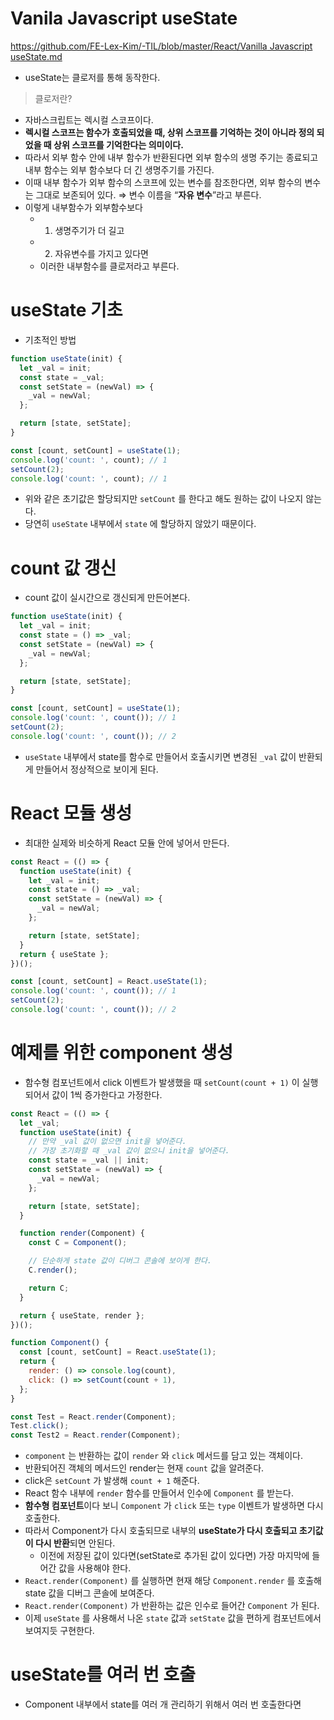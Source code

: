 # Vanila Javascript useState

[https://github.com/FE-Lex-Kim/-TIL/blob/master/React/Vanilla Javascript useState.md](https://github.com/FE-Lex-Kim/-TIL/blob/master/React/Vanilla%20Javascript%20useState.md)

- useState는 클로저를 통해 동작한다.

> 클로저란?

- 자바스크립트는 렉시컬 스코프이다.
- **렉시컬 스코프는 함수가 호출되었을 때, 상위 스코프를 기억하는 것이 아니라 정의 되었을 때 상위 스코프를 기억한다는 의미이다.**
- 따라서 외부 함수 안에 내부 함수가 반환된다면 외부 함수의 생명 주기는 종료되고 내부 함수는 외부 함수보다 더 긴 생명주기를 가진다.
- 이때 내부 함수가 외부 함수의 스코프에 있는 변수를 참조한다면, 외부 함수의 변수는 그대로 보존되어 있다. ⇒ 변수 이름을 “**자유 변수**”라고 부른다.
- 이렇게 내부함수가 외부함수보다
  - 1.  생명주기가 더 길고
  - 2.  자유변수를 가지고 있다면
  - 이러한 내부함수를 클로저라고 부른다.
    >

# useState 기초

- 기초적인 방법

```jsx
function useState(init) {
  let _val = init;
  const state = _val;
  const setState = (newVal) => {
    _val = newVal;
  };

  return [state, setState];
}

const [count, setCount] = useState(1);
console.log('count: ', count); // 1
setCount(2);
console.log('count: ', count); // 1
```

- 위와 같은 초기값은 할당되지만 `setCount` 를 한다고 해도 원하는 값이 나오지 않는다.
- 당연히 `useState` 내부에서 `state` 에 할당하지 않았기 때문이다.

# count 값 갱신

- count 값이 실시간으로 갱신되게 만든어본다.

```jsx
function useState(init) {
  let _val = init;
  const state = () => _val;
  const setState = (newVal) => {
    _val = newVal;
  };

  return [state, setState];
}

const [count, setCount] = useState(1);
console.log('count: ', count()); // 1
setCount(2);
console.log('count: ', count()); // 2
```

- `useState` 내부에서 state를 함수로 만들어서 호출시키면 변경된 `_val` 값이 반환되게 만들어서 정상적으로 보이게 된다.

# React 모듈 생성

- 최대한 실제와 비슷하게 React 모듈 안에 넣어서 만든다.

```jsx
const React = (() => {
  function useState(init) {
    let _val = init;
    const state = () => _val;
    const setState = (newVal) => {
      _val = newVal;
    };

    return [state, setState];
  }
  return { useState };
})();

const [count, setCount] = React.useState(1);
console.log('count: ', count()); // 1
setCount(2);
console.log('count: ', count()); // 2
```

# 예제를 위한 component 생성

- 함수형 컴포넌트에서 click 이벤트가 발생했을 때 `setCount(count + 1)` 이 실행되어서 값이 1씩 증가한다고 가정한다.

```jsx
const React = (() => {
  let _val;
  function useState(init) {
    // 만약 _val 값이 없으면 init을 넣어준다.
    // 가장 초기화할 때 _val 값이 없으니 init을 넣어준다.
    const state = _val || init;
    const setState = (newVal) => {
      _val = newVal;
    };

    return [state, setState];
  }

  function render(Component) {
    const C = Component();

    // 단순하게 state 값이 디버그 콘솔에 보이게 한다.
    C.render();

    return C;
  }

  return { useState, render };
})();

function Component() {
  const [count, setCount] = React.useState(1);
  return {
    render: () => console.log(count),
    click: () => setCount(count + 1),
  };
}

const Test = React.render(Component);
Test.click();
const Test2 = React.render(Component);
```

- `component` 는 반환하는 값이 `render` 와 `click` 메서드를 담고 있는 객체이다.
- 반환되어진 객체의 메서드인 render는 현재 `count` 값을 알려준다.
- click은 `setCount` 가 발생해 `count + 1` 해준다.
- React 함수 내부에 `render` 함수를 만들어서 인수에 `Component` 를 받는다.
- **함수형 컴포넌트**이다 보니 `Component` 가 `click` 또는 `type` 이벤트가 발생하면 다시 호출한다.
- 따라서 Component가 다시 호출되므로 내부의 **useState가 다시 호출되고 초기값이 다시 반환**되면 안된다.
  - 이전에 저장된 값이 있다면(setState로 추가된 값이 있다면) 가장 마지막에 들어간 값을 사용해야 한다.
- `React.render(Component)` 를 실행하면 현재 해당 `Component.render` 를 호출해 state 값을 디버그 콘솔에 보여준다.
- `React.render(Component)` 가 반환하는 값은 인수로 들어간 `Component` 가 된다.
- 이제 `useState` 를 사용해서 나온 `state` 값과 `setState` 값을 편하게 컴포넌트에서 보여지듯 구현한다.

# useState를 여러 번 호출

- Component 내부에서 state를 여러 개 관리하기 위해서 여러 번 호출한다면
